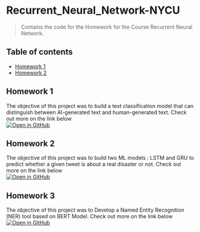 # Recurrent_Neural_Network-NYCU
> Contains the code for the Homework for the Course Recurrent Neural Network.

## Table of contents
* [Homework 1](#Homework_1)
* [Homework 2](#Homework_2)

## Homework 1

The objective of this project was to build a text classification model that can distinguish between AI-generated text and human-generated text. 
Check out more on the link below <br/>
[![Open in GitHub](https://img.shields.io/badge/Open%20in-GitHub-black?logo=github)](https://github.com/Lonelypheonix/Recurrent_Neural_Network-NYCU/tree/main/Homework-1)

## Homework 2

The objective of this project was to build two ML models : LSTM and GRU to predict whether a given tweet is about a real disaster or not.
Check out more on the link below <br/>
[![Open in GitHub](https://img.shields.io/badge/Open%20in-GitHub-black?logo=github)](https://github.com/Lonelypheonix/Recurrent_Neural_Network-NYCU/tree/main/Homework-2)

## Homework 3

The objective of this project was to Develop a Named Entity Recognition (NER) tool based on BERT Model.
Check out more on the link below <br/>
[![Open in GitHub](https://img.shields.io/badge/Open%20in-GitHub-black?logo=github)](https://github.com/Lonelypheonix/Recurrent_Neural_Network-NYCU/tree/main/Homework-3)

